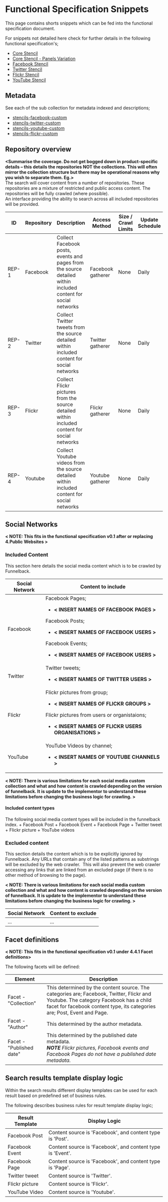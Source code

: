 Functional Specification Snippets
=================

This page contains shorts snippets which can be fed into the functional specification document.

For snippets not detailed here check for further details in the following functional specification's;
+ [Core Stencil](https://gitlab.squiz.net/stencils/stencils-core-meta/blob/master/@docs/FUNCTIONAL_SPECIFICATION_SNIPPETS.md)
+ [Core Stencil - Panels Variation](https://gitlab.squiz.net/stencils/stencils-core_panels-meta/blob/master/@docs/FUNCTIONAL_SPECIFICATION_SNIPPETS.md)
+ [Facebook Stencil](https://gitlab.squiz.net/stencils/stencils-facebook-meta/blob/master/@docs/FUNCTIONAL_SPECIFICATION_SNIPPETS.md)
+ [Twitter Stencil](https://gitlab.squiz.net/stencils/stencils-twitter-meta/blob/master/@docs/FUNCTIONAL_SPECIFICATION_SNIPPETS.md)
+ [Flickr Stencil](https://gitlab.squiz.net/stencils/stencils-flickr-meta/blob/master/@docs/FUNCTIONAL_SPECIFICATION_SNIPPETS.md)
+ [YouTube Stencil](https://gitlab.squiz.net/stencils/stencils-youtube-meta/blob/master/@docs/FUNCTIONAL_SPECIFICATION_SNIPPETS.md)

## Metadata
See each of the sub collection for metadata indexed and descriptions;
+ [stencils-facebook-custom](https://gitlab.squiz.net/stencils/stencils-facebook-custom/blob/master/@docs/FUNCTIONAL_SPECIFICATION_SNIPPETS.md#metadata)
+ [stencils-twitter-custom](https://gitlab.squiz.net/stencils/stencils-twitter-custom/blob/master/@docs/FUNCTIONAL_SPECIFICATION_SNIPPETS.md#metadata)
+ [stencils-youtube-custom](https://gitlab.squiz.net/stencils/stencils-youtube-custom/blob/master/@docs/FUNCTIONAL_SPECIFICATION_SNIPPETS.md#metadata)
+ [stencils-flickr-custom](https://gitlab.squiz.net/stencils/stencils-flickr-custom/blob/master/@docs/FUNCTIONAL_SPECIFICATION_SNIPPETS.md#metadata)

## Repository overview
**&lt;Summarise the coverage.  Do not get bogged down in product-specific details – this details the repositories NOT the collections.  This will often mirror the collection structure but there may be operational reasons why you wish to separate them. Eg.&gt;**<br>
The search will cover content from a number of repositories.  These repositories are a mixture of restricted and public access content.  The repositories will be fully crawled (where possible).<br>
An interface providing the ability to search across all included repositories will be provided.

| ID | Repository | Description | Access Method | Size / Crawl Limits | Update Schedule |
| ----------- | ------ | ----------- | ------------- | ------------------- | --------------- |
| REP-1 | Facebook | Collect Facebook posts, events and pages from the source detailed within included content for social networks | Facebook gatherer | None | Daily |
| REP-2 | Twitter | Collect Twitter tweets from the source detailed within included content for social networks | Twitter gatherer | None | Daily |
| REP-3 | Flickr | Collect Flickr pictures from the source detailed within included content for social networks | Flickr gatherer | None | Daily |
| REP-4 | Youtube | Collect Youtube videos from the source detailed within included content for social networks | Youtube gatherer | None | Daily |

## Social Networks
**&lt; NOTE: This fits in the functional specification v0.1 after or replacing 4.Public Websites &gt;**

### Included Content
This section here details the social media content which is to be crawled by Funnelback.

| Social Network | Content to include |
| ----------- | ------ |
| Facebook | Facebook Pages;<ul><li>**&lt; INSERT NAMES OF FACEBOOK PAGES &gt;**</li></ul>Facebook Posts;<ul><li>**&lt; INSERT NAMES OF FACEBOOK USERS &gt;**</li></ul> Facebook Events;<ul><li>**&lt; INSERT NAMES OF FACEBOOK USERS &gt;**</li></ul> |
| Twitter | Twitter tweets;<ul><li>**&lt; INSERT NAMES OF TWITTER USERS &gt;**</li></ul>|
| Flickr | Flickr pictures from group;<ul><li>**&lt; INSERT NAMES OF FLICKR GROUPS &gt;**</li></ul>Flickr pictures from users or organistaions;<ul><li>**&lt; INSERT NAMES OF FLICKR USERS ORGANISATIONS &gt;**</li></ul>|
| YouTube | YouTube Videos by channel;<ul><li>**&lt; INSERT NAMES OF YOUTUBE CHANNELS &gt;**</li></ul>|

**&lt; NOTE: There is various limitations for each social media custom collection and what and how content is crawled depending on the version of funnelback. It is update to the implementor to understand these limitations before changing the business logic for crawling. &gt;**

#### Included content types
The following social media content types will be included in the funnelback index.
	+ Facebook Post
	+ Facebook Event
	+ Facebook Page
	+ Twitter tweet
	+ Flickr picture
	+ YouTube videos

### Excluded content
This section details the content which is to be explicitly ignored by Funnelback.
Any URLs that contain any of the listed patterns as substrings will be excluded by the web crawler.  This will also prevent the web crawler accessing any links that are linked from an excluded page (if there is no other method of browsing to the page).

**&lt; NOTE: There is various limitations for each social media custom collection and what and how content is crawled depending on the version of funnelback. It is update to the implementor to understand these limitations before changing the business logic for crawling. &gt;**

| Social Network | Content to exclude |
| ----------- | ------ |
| ... | ... |

## Facet definitions
**&lt; NOTE: This fits in the functional specification v0.1 under 4.4.1 Facet definitions&gt;**

The following facets will be defined:

| Element | Description |
| ----------- | ------ |
| Facet - "Collection" | This determined by the content source. The categories are; Facebook, Twitter, Flickr and Youtube. The category Facebook has a child facet for facebook content type, its categories are; Post, Event and Page.|
| Facet - "Author" | This determined by the author metadata.|
| Facet - "Published date" | This determined by the published date metadata. <br>_**NOTE** Flickr pictures, Facebook events and Facebook Pages do not have a published date metadata._|

## Search results template display logic

Within the search results different display templates can be used for each result based on predefined set of business rules.

The following describes business rules for result template display logic;

| Result Template | Display Logic |
| -------- | ---------- |
| Facebook Post | Content source is 'Facebook', and content type is 'Post'.|
| Facebook Event | Content source is 'Facebook', and content type is 'Event'.|
| Facebook Page | Content source is 'Facebook', and content type is 'Page'.|
| Twitter tweet | Content source is 'Twitter'. |
| Flickr picture | Content source is 'Flickr'. |
| YouTube Video | Content source is 'Youtube'. |
